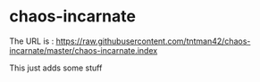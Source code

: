 # chaos-incarnate

The URL is : https://raw.githubusercontent.com/tntman42/chaos-incarnate/master/chaos-incarnate.index

This just adds some stuff

